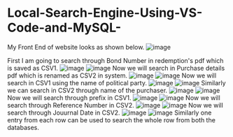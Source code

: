 # Local-Search-Engine-Using-VS-Code-and-MySQL-
My Front End of website looks as shown below.
![image](https://github.com/HimanshuSingh39/Local-Search-Engine-Using-VS-Code-and-MySQL-/assets/167898061/a27d5f09-e111-417d-a95d-bfd4efbc7e74)

First I am going to search through Bond Number in redemption's pdf which is saved as CSV1.
![image](https://github.com/HimanshuSingh39/Local-Search-Engine-Using-VS-Code-and-MySQL-/assets/167898061/4a68e6d8-954c-4096-9d17-3ce855aee9ca)
![image](https://github.com/HimanshuSingh39/Local-Search-Engine-Using-VS-Code-and-MySQL-/assets/167898061/32874163-8a50-45a9-910f-153380b21ae0)
Now we will search in Purchase details pdf which is renamed as CSV2 in system.
![image](https://github.com/HimanshuSingh39/Local-Search-Engine-Using-VS-Code-and-MySQL-/assets/167898061/58c35bab-0bec-427b-84d1-565fa24ed9c0)
![image](https://github.com/HimanshuSingh39/Local-Search-Engine-Using-VS-Code-and-MySQL-/assets/167898061/22167c17-b7f6-4954-8894-ee6898c1f052)
Now we will search in CSV1 using the name of political party.
![image](https://github.com/HimanshuSingh39/Local-Search-Engine-Using-VS-Code-and-MySQL-/assets/167898061/36c1c6b7-2c12-4db2-9e4e-35efde80ed33)
![image](https://github.com/HimanshuSingh39/Local-Search-Engine-Using-VS-Code-and-MySQL-/assets/167898061/14e84211-2031-4945-8821-36e1b5c9357b)
Similarly we can search in CSV2 through name of the purchaser.
![image](https://github.com/HimanshuSingh39/Local-Search-Engine-Using-VS-Code-and-MySQL-/assets/167898061/74f47296-067b-4f7d-b3e9-2fd8e69529cf)
![image](https://github.com/HimanshuSingh39/Local-Search-Engine-Using-VS-Code-and-MySQL-/assets/167898061/162859bf-95e0-4c73-b533-2d37adb5ecbc)
Now we will search through prefix in CSV1.
![image](https://github.com/HimanshuSingh39/Local-Search-Engine-Using-VS-Code-and-MySQL-/assets/167898061/148a19da-0b7c-47b7-9380-8b84e90c6e24)
![image](https://github.com/HimanshuSingh39/Local-Search-Engine-Using-VS-Code-and-MySQL-/assets/167898061/8e69e653-af0b-4451-ae5d-854aeb92b803)
Now we will search through Reference Number in CSV2.
![image](https://github.com/HimanshuSingh39/Local-Search-Engine-Using-VS-Code-and-MySQL-/assets/167898061/8c87bf54-e234-41a0-8d4f-c680d917a71d)
![image](https://github.com/HimanshuSingh39/Local-Search-Engine-Using-VS-Code-and-MySQL-/assets/167898061/4abd5104-978f-4658-9a28-c7a4e94a5d62)
Now we will search through Jouurnal Date in CSV2.
![image](https://github.com/HimanshuSingh39/Local-Search-Engine-Using-VS-Code-and-MySQL-/assets/167898061/2882bd55-232f-41bd-828b-2647e99e65f7)
![image](https://github.com/HimanshuSingh39/Local-Search-Engine-Using-VS-Code-and-MySQL-/assets/167898061/fc3254e5-7998-440d-81c6-126851894d21)
Similarly one entry from each row can be used to search the whole row from both the databases. 

